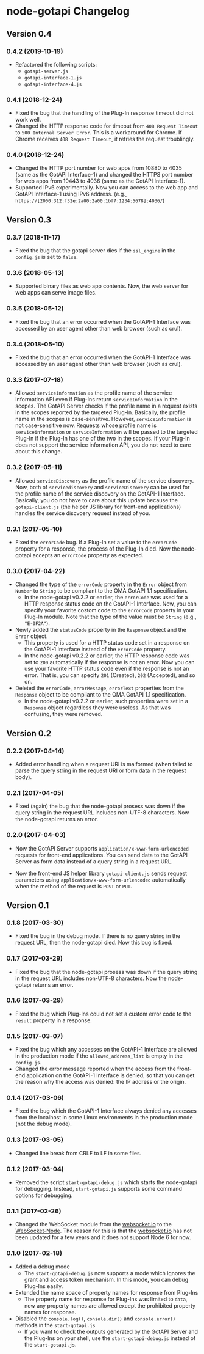 node-gotapi Changelog
======================

## Version 0.4

### 0.4.2 (2019-10-19)

- Refactored the following scripts:
  - `gotapi-server.js`
  - `gotapi-interface-1.js`
  - `gotapi-interface-4.js`

### 0.4.1 (2018-12-24)

- Fixed the bug that the handling of the Plug-In response timeout did not work well.
- Changed the HTTP response code for timeout from `408 Request Timeout` to `500 Internal Server Error`. This is a workaround for Chrome. If Chrome receives `408 Request Timeout`, it retries the request troublingly.

### 0.4.0 (2018-12-24)

- Changed the HTTP port number for web apps from 10880 to 4035 (same as the GotAPI Interface-1) and changed the HTTPS port number for web apps from 10443 to 4036 (same as the GotAPI Interface-1).
- Supported IPv6 experimentally. Now you can access to the web app and GotAPI Interface-1 using IPv6 address. (e.g., `https://[2000:312:f32e:2a00:2a00:1bf7:1234:5678]:4036/`)

## Version 0.3

### 0.3.7 (2018-11-17)

- Fixed the bug that the gotapi server dies if the `ssl_engine` in the `config.js` is set to `false`.

### 0.3.6 (2018-05-13)

- Supported binary files as web app contents. Now, the web server for web apps can serve image files.

### 0.3.5 (2018-05-12)

- Fixed the bug that an error occurred when the GotAPI-1 Interface was accessed by an user agent other than web browser (such as crul).

### 0.3.4 (2018-05-10)

- Fixed the bug that an error occurred when the GotAPI-1 Interface was accessed by an user agent other than web browser (such as crul).

### 0.3.3 (2017-07-18)

- Allowed `serviceinformation` as the profile name of the service information API even if Plug-Ins return `serviceInformation` in the scopes. The GotAPI Server checks if the profile name in a request exists in the scopes reported by the targeted Plug-In. Basically, the profile name in the scopes is case-sensitive. However, `serviceinformation` is not case-sensitive now. Requests whose profile name is `serviceinformation` or `serviceInformation` will be passed to the targeted Plug-In if the Plug-In has one of the two in the scopes. If your Plug-In does not support the service information API, you do not need to care about this change.

### 0.3.2 (2017-05-11)

- Allowed `serviceDiscovery` as the profile name of the service discovery. Now, both of `servicediscovery` and `serviceDiscovery` can be used for the profile name of the service discovery on the GotAPI-1 Interface. Basically, you do not have to care about this update because the `gotapi-client.js` (the helper JS library for front-end applications) handles the service discvoery request instead of you.

### 0.3.1 (2017-05-10)

- Fixed the `errorCode` bug. If a Plug-In set a value to the `errorCode` property for a response, the process of the Plug-In died. Now the node-gotapi accepts an `errorCode` property as expected.

### 0.3.0 (2017-04-22)

- Changed the type of the `errorCode` property in the `Error` object from `Number` to `String` to be compliant to the OMA GotAPI 1.1 specification.
  - In the node-gotapi v0.2.2 or earlier, the `errorCode` was used for a HTTP response status code on the GotAPI-1 Interface. Now, you can specify your favorite costom code to the `errorCode` property in your Plug-In module. Note that the type of the value must be `String` (e.g., `"E-0F2A"`).
- Newly added the `statusCode` property in the `Response` object and the `Error` object.
  - This property is used for a HTTP status code set in a response on the GotAPI-1 Interface instead of the `errorCode` property.
  - In the node-gotapi v0.2.2 or earlier, the HTTP response code was set to `200` automatically if the response is not an error. Now you can use your favorite HTTP status code even if the response is not an error. That is, you can specify `201` (Created), `202` (Accepted), and so on.
- Deleted the `errorCode`, `errorMessage`, `errorText` properties from the `Response` object to be compliant to the OMA GotAPI 1.1 specification.
  - In the node-gotapi v0.2.2 or earlier, such properties were set in a `Response` object regardless they were useless. As that was confusing, they were removed.

## Version 0.2

### 0.2.2 (2017-04-14)

- Added error handling when a request URI is malformed (when failed to parse the query string in the request URI or form data in the request body).


### 0.2.1 (2017-04-05)

- Fixed (again) the bug that the node-gotapi prosess was down if the query string in the request URL includes non-UTF-8 characters. Now the node-gotapi returns an error.

### 0.2.0 (2017-04-03)

- Now the GotAPI Server supports `application/x-www-form-urlencoded` requests for front-end applications. You can send data to the GotAPI Server as form data instead of a query string in a request URL.

- Now the front-end JS helper library `gotapi-client.js` sends request parameters using `application/x-www-form-urlencoded` automatically when the method of the request is `POST` or `PUT`.

## Version 0.1

### 0.1.8 (2017-03-30)

- Fixed the bug in the debug mode. If there is no query string in the request URL, then the node-gotapi died. Now this bug is fixed.

### 0.1.7 (2017-03-29)

- Fixed the bug that the node-gotapi prosess was down if the query string in the request URL includes non-UTF-8 characters. Now the node-gotapi returns an error.

### 0.1.6 (2017-03-29)

- Fixed the bug which Plug-Ins could not set a custom error code to the `result` property in a response.

### 0.1.5 (2017-03-07)

- Fixed the bug which any accesses on the GotAPI-1 Interface are allowed in the production mode if the `allowed_address_list` is empty in the `config.js`.
- Changed the error message reported when the access from the front-end application on the GotAPI-1 Interface is denied, so that you can get the reason why the access was denied: the IP address or the origin.

### 0.1.4 (2017-03-06)

- Fixed the bug which the GotAPI-1 Interface always denied any accesses from the localhost in some Linux environments in the production mode (not the debug mode).

### 0.1.3 (2017-03-05)

- Changed line break from CRLF to LF in some files.

### 0.1.2 (2017-03-04)

- Removed the script `start-gotapi-debug.js` which starts the node-gotapi for debugging. Instead, `start-gotapi.js` supports some command options for debugging.

### 0.1.1 (2017-02-26)
- Changed the WebSocket module from the [websocket.io](https://github.com/LearnBoost/websocket.io) to the [WebSocket-Node](https://github.com/theturtle32/WebSocket-Node). The reason for this is that the [websocket.io](https://github.com/LearnBoost/websocket.io) has not been updated for a few years and it does not support Node 6 for now.

### 0.1.0 (2017-02-18)
- Added a debug mode
  - The `start-gotapi-debug.js` now supports a mode which ignores the grant and access token mechanism. In this mode, you can debug Plug-Ins easily.
- Extended the name space of property names for response from Plug-Ins
  - The property name for response for Plug-Ins was limited to `data`, now any property names are allowed except the prohibited property names for response.
- Disabled the `console.log()`, `console.dir()` and `console.error()` methods in the `start-gotapi.js`
  - If you want to check the outputs generated by the GotAPI Server and the Plug-Ins on your shell, use the `start-gotapi-debug.js` instead of the `start-gotapi.js`.
